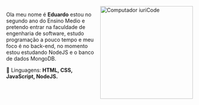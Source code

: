 <img src="https://raw.githubusercontent.com/MicaelliMedeiros/micaellimedeiros/master/image/computer-illustration.png" min-width="300px" max-width="300px" width="250px" align="right" alt="Computador iuriCode">

<p align="left"> 
Ola meu nome é <strong>Eduardo</strong> estou no segundo ano do Ensino Medio e pretendo entrar na faculdade de engenharia de software, estudo programação a pouco tempo e meu foco é no back-end, no momento estou estudando NodeJS e o banco de dados MongoDB.
</p>

<p align="left">
  🦄 Linguagens: <strong>HTML, CSS, JavaScript, NodeJS.</strong>
</p>
